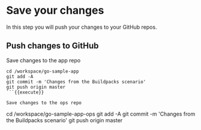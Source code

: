 # Save your changes

In this step you will push your changes to your GitHub repos.

## Push changes to GitHub

Save changes to the app repo
```
cd /workspace/go-sample-app
git add -A
git commit -m 'Changes from the Buildpacks scenario'
git push origin master
```{{execute}}

Save changes to the ops repo
```
cd /workspace/go-sample-app-ops
git add -A
git commit -m 'Changes from the Buildpacks scenario'
git push origin master
```{{execute}}
